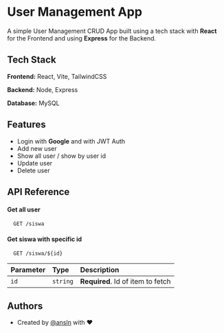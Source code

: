 # User Management App

A simple User Management CRUD App built using a tech stack with **React** for the Frontend and using **Express** for the Backend.
## Tech Stack

**Frontend:** React, Vite, TailwindCSS

**Backend:** Node, Express

**Database:** MySQL


## Features

- Login with **Google** and with JWT Auth
- Add new user
- Show all user / show by user id
- Update user
- Delete user


## API Reference

#### Get all user

```
  GET /siswa
```

#### Get siswa with specific id

```
  GET /siswa/${id}
```

| Parameter | Type     | Description                       |
| :-------- | :------- | :-------------------------------- |
| `id`      | `string` | **Required**. Id of item to fetch |


## Authors

- Created by [@ansln](https://www.github.com/ansln) with ❤
